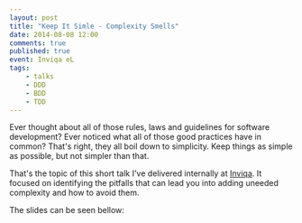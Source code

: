 ```yaml
---
layout: post
title: "Keep It Simle - Complexity Smells"
date: 2014-08-08 12:00
comments: true
published: true
event: Inviqa eL
tags:
    - talks
    - DDD
    - BDD
    - TDD
---
```


Ever thought about all of those rules, laws and guidelines for software
development? Ever noticed what all of those good practices have in common?
That's right, they all boil down to simplicity. Keep things as simple as
possible, but not simpler than that.

That's the topic of this short talk I've delivered internally at
[Inviqa](http://inviqa.com). It focused on identifying the pitfalls that can
lead you into adding uneeded complexity and how to avoid them.

The slides can be seen bellow:

<script async class="speakerdeck-embed"
data-id="24851290101401328edc52d4282366ee" data-ratio="1.77777777777778"
src="//speakerdeck.com/assets/embed.js"></script>

